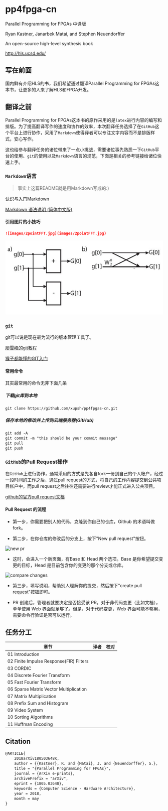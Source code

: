 # pp4fpga-cn
Parallel Programming for FPGAs 中译版

Ryan Kastner, Janarbek Matai, and Stephen Neuendorffer

An open-source high-level synthesis book

http://hls.ucsd.edu/

## 写在前面
国内鲜有介绍HLS的书，我们希望通过翻译Parallel Programming for FPGAs这本书，让更多的人来了解HLS和FPGA开发。

## 翻译之前
Parallel Programming for FPGAs这本书的原作采用的是`latex`进行内容的编写和排版。为了提高翻译写作的速度和协作的效率，本次翻译任务选择了在`GitHub`这个平台上进行协作，采用了`Markdown`使得译者可以专注文字内容而不是排版样式，安心写作。

这也给参与翻译任务的诸位带来了一点小挑战，需要诸位事先熟悉一下`GitHub`平台的使用、`git`的使用以及`Markdown`语言的规范，下面是相关的参考链接给诸位快速上手。

### `Markdown`语言
> 事实上这篇README就是用Markdown写成的:)

[认识与入门Markdown](https://sspai.com/post/25137)

[Markdown 语法说明 (简体中文版)](http://wowubuntu.com/markdown/basic.html)

#### 引用图片的小技巧
```markdown
![images/2pointFFT.jpg](images/2pointFFT.jpg)
```
![images/2pointFFT.jpg](images/2pointFFT.jpg)

### `git`
git可以说是现在最为流行的版本管理工具了。

[廖雪峰的git教程](https://www.liaoxuefeng.com/wiki/0013739516305929606dd18361248578c67b8067c8c017b000)

[猴子都能懂的GIT入门](https://backlog.com/git-tutorial/cn/)

#### 常用命令
其实最常用的命令无非下面几条
##### 下载git库到本地
```
git clone https://github.com/xupsh/pp4fpgas-cn.git
```
##### 保存本地的修改并上传到云端服务器(GitHub)
```
git add -A
git commit -m "this should be your commit message"
git pull
git push
```

### `GitHub`的Pull Request操作
在`GitHub`上进行协作，通常采用的方式是先各自fork一份到自己的个人帐户，经过一段时间的工作之后，通过pull request的方式，将自己的工作内容提交到公共项目帐户中，而pull request之后往往还需要进行review才能正式进入公共项目。

[github的官方pull request文档](https://help.github.com/articles/about-pull-requests/)
#### Pull Request 的流程
-   第一步，你需要把别人的代码，克隆到你自己的仓库，Github 的术语叫做 fork。

-   第二步，在你仓库的修改后的分支上，按下"New pull request"按钮。

![new pr](http://www.ruanyifeng.com/blogimg/asset/2017/bg2017071802.png)

-   这时，会进入一个新页面，有Base 和 Head 两个选项。Base 是你希望提交变更的目标，Head 是目前包含你的变更的那个分支或仓库。

![compare changes](http://www.ruanyifeng.com/blogimg/asset/2017/bg2017071806.png)

-   第三步，填写说明，帮助别人理解你的提交，然后按下"create pull request"按钮即可。

-   PR 创建后，管理者就要决定是否接受该 PR。对于非代码变更（比如文档），单单使用 Web 界面就足够了。但是，对于代码变更，Web 界面可能不够用，需要命令行验证是否可以运行。

## 任务分工
|章节|译者|校对|
|-----|-----|-----|
|01 Introduction|||
|02 Finite Impulse Response(FIR) Filters|||
|03 CORDIC|||
|04 Discrete Fourier Transform|||
|05 Fast Fourier Transform|||
|06 Sparse Matrix Vector Multiplication|||
|07 Matrix Multiplication|||
|08 Prefix Sum and Histogram|||
|09 Video System|||
|10 Sorting Algorithms|||
|11 Huffman Encoding|||

## Citation
```
@ARTICLE{
    2018arXiv180503648K,
    author = {{Kastner}, R. and {Matai}, J. and {Neuendorffer}, S.},
    title = "{Parallel Programming for FPGAs}",
    journal = {ArXiv e-prints},
    archivePrefix = "arXiv",
    eprint = {1805.03648},
    keywords = {Computer Science - Hardware Architecture},
    year = 2018,
    month = may
}
```